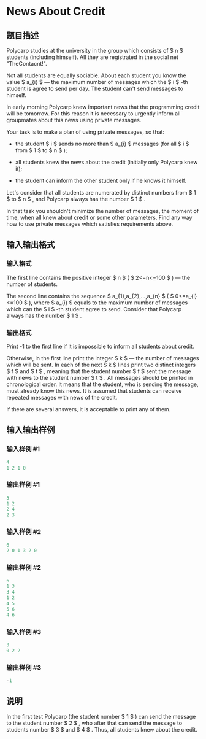 # News About Credit

## 题目描述

Polycarp studies at the university in the group which consists of $ n $ students (including himself). All they are registrated in the social net "TheContacnt!".

Not all students are equally sociable. About each student you know the value $ a_{i} $ — the maximum number of messages which the $ i $ -th student is agree to send per day. The student can't send messages to himself.

In early morning Polycarp knew important news that the programming credit will be tomorrow. For this reason it is necessary to urgently inform all groupmates about this news using private messages.

Your task is to make a plan of using private messages, so that:

- the student $ i $ sends no more than $ a_{i} $ messages (for all $ i $ from $ 1 $ to $ n $ );

- all students knew the news about the credit (initially only Polycarp knew it);

- the student can inform the other student only if he knows it himself.

Let's consider that all students are numerated by distinct numbers from $ 1 $ to $ n $ , and Polycarp always has the number $ 1 $ .

In that task you shouldn't minimize the number of messages, the moment of time, when all knew about credit or some other parameters. Find any way how to use private messages which satisfies requirements above.

## 输入输出格式

### 输入格式

The first line contains the positive integer $ n $ ( $ 2<=n<=100 $ ) — the number of students.

The second line contains the sequence $ a_{1},a_{2},...,a_{n} $ ( $ 0<=a_{i}<=100 $ ), where $ a_{i} $ equals to the maximum number of messages which can the $ i $ -th student agree to send. Consider that Polycarp always has the number $ 1 $ .

### 输出格式

Print -1 to the first line if it is impossible to inform all students about credit.

Otherwise, in the first line print the integer $ k $ — the number of messages which will be sent. In each of the next $ k $ lines print two distinct integers $ f $ and $ t $ , meaning that the student number $ f $ sent the message with news to the student number $ t $ . All messages should be printed in chronological order. It means that the student, who is sending the message, must already know this news. It is assumed that students can receive repeated messages with news of the credit.

If there are several answers, it is acceptable to print any of them.

## 输入输出样例

### 输入样例 #1

```cpp
4
1 2 1 0

```
### 输出样例 #1

```cpp
3
1 2
2 4
2 3

```
### 输入样例 #2

```cpp
6
2 0 1 3 2 0

```
### 输出样例 #2

```cpp
6
1 3
3 4
1 2
4 5
5 6
4 6

```
### 输入样例 #3

```cpp
3
0 2 2

```
### 输出样例 #3

```cpp
-1

```
## 说明

In the first test Polycarp (the student number $ 1 $ ) can send the message to the student number $ 2 $ , who after that can send the message to students number $ 3 $ and $ 4 $ . Thus, all students knew about the credit.

